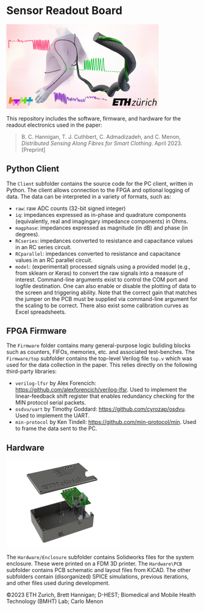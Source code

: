
# Sensor Readout Board

<img src="Concept.jpg" alt="Hardware rendering" width="400"/>

This repository includes the software, firmware, and hardware for the readout electronics used in the paper:

> B. C. Hannigan, T. J. Cuthbert, C. Admadizadeh, and C. Menon, _Distributed Sensing Along Fibres for Smart Clothing_. April 2023. [Preprint]

## Python Client

The `Client` subfolder contains the source code for the PC client, written in Python. The client allows connection to the FPGA and optional logging of data. The data can be interpreted in a variety of formats, such as:
- `raw`: raw ADC counts (32-bit signed integer)
- `iq`: impedances expressed as in-phase and quadrature components (equivalently, real and imagingary impedance components) in Ohms.
- `magphase`: impedances expressed as magnitude (in dB) and phase (in degrees).
- `RCseries`: impedances converted to resistance and capacitance values in an RC series circuit.
- `RCparallel`: impedances converted to resistance and capacitance values in an RC parallel circuit.
- `model`: (experimental) processed signals using a provided model (e.g., from sklearn or Keras) to convert the raw signals into a measure of interest.
Command-line arguments exist to control the COM port and logfile destination. One can also enable or disable the plotting of data to the screen and triggering ability. Note that the correct gain that matches the jumper on the PCB must be supplied via command-line argument for the scaling to be correct. There also exist some calibration curves as Excel spreadsheets.

## FPGA Firmware

The `Firmware` folder contains many general-purpose logic buliding blocks such as counters, FIFOs, memories, etc. and associated test-benches. The `Firmware/top` subfolder contains the top-level Verilog file `top.v` which was used for the data collection in the paper. This relies directly on the following third-party libraries:
- `verilog-lfsr` by Alex Forencich: https://github.com/alexforencich/verilog-lfsr. Used to implement the linear-feedback shift register that enables redundancy checking for the MIN protocol serial packets.
- `osdvu/uart` by Timothy Goddard: https://github.com/cyrozap/osdvu. Used to implement the UART.
- `min-protocol` by Ken Tindell: https://github.com/min-protocol/min. Used to frame the data sent to the PC.

## Hardware

<img src="Hardware/Enclosure/Rendering.png" alt="Hardware rendering" width="300"/>

The `Hardware/Enclosure` subfolder contains Solidworks files for the system enclosure. These were printed on a FDM 3D printer. The `Hardware\PCB` subfolder contains PCB schematic and layout files from KiCAD. The other subfolders contain (disorganized) SPICE simulations, previous iterations, and other files used during development.

©2023 ETH Zurich, Brett Hannigan; D-HEST; Biomedical and Mobile Health Technology (BMHT) Lab; Carlo Menon